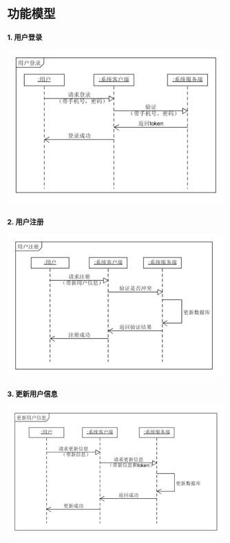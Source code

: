 # 功能模型

### 1. 用户登录

![](image/filed_login.png)

### 2. 用户注册

![](image/filed_register.png)

### 3. 更新用户信息

![](image/filed_update.png)
